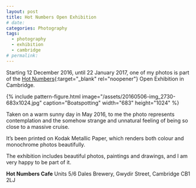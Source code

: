 ```yaml
---
layout: post
title: Hot Numbers Open Exhibition
# date:
categories: Photography
tags:
  - photography
  - exhibition
  - cambridge
# permalink:
---
```

Starting 12 December 2016, until 22 January 2017, one of my photos is part of the [Hot Numbers](http://hotnumberscoffee.co.uk/){:target="_blank" rel="noopener"} Open Exhibition in Cambridge.

{% include pattern-figure.html image="/assets/20160506-img_2730-683x1024.jpg" caption="Boatspotting" width="683" height="1024" %}

Taken on a warm sunny day in May 2016, to me the photo represents contemplation and the somehow strange and unnatural feeling of being so close to a massive cruise.

It’s been printed on Kodak Metallic Paper, which renders both colour and monochrome photos beautifully.

The exhibition includes beautiful photos, paintings and drawings, and I am very happy to be part of it.

**Hot Numbers Cafe**
Units 5/6 Dales Brewery, Gwydir Street,
Cambridge CB1 2LJ